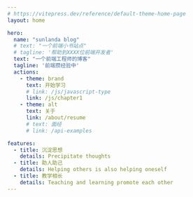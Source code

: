 ```yaml
---
# https://vitepress.dev/reference/default-theme-home-page
layout: home

hero:
  name: "sunlanda blog"
  # text: "一个前端小书站点"
  # tagline: '帮助到XXXX位前端开发者'
  text: "一个前端工程师的博客"
  tagline: '前端攒经验中'
  actions:
    - theme: brand
      text: 开始学习
      # link: /js/javascript-type
      link: /js/chapter1
    - theme: alt
      text: 关于
      link: /about/resume
      # text: 面经
      # link: /api-examples

features:
  - title: 沉淀思想
    details: Precipitate thoughts
  - title: 助人助己
    details: Helping others is also helping oneself
  - title: 教学相长
    details: Teaching and learning promote each other
---
```



